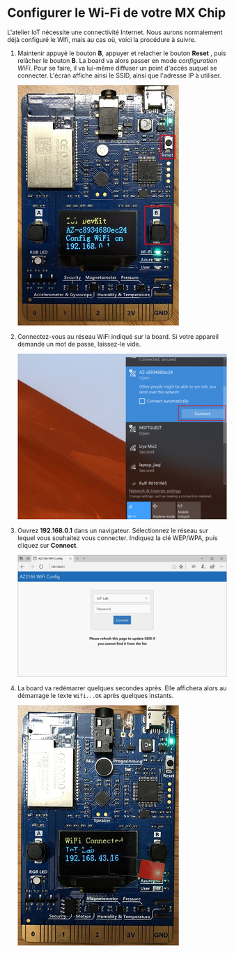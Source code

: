 # Configurer le Wi-Fi de votre MX Chip

L'atelier IoT nécessite une connectivité Internet. Nous aurons normalement déjà configuré le Wifi, mais au cas où, voici la procédure à suivre.

1. Maintenir appuyé le bouton **B**, appuyer et relacher le bouton **Reset** , puis relâcher le bouton **B**. La board va alors passer en mode _configuration WiFi_. Pour se faire, il va lui-même diffuser un point d'accès auquel se connecter. L'écran affiche ainsi le SSID, ainsi que l'adresse IP à utiliser.

    ![Reset button, button B, and SSID](./img/wifi-ap.jpg)

2. Connectez-vous au réseau WiFi indiqué sur la board. Si votre appareil demande un mot de passe, laissez-le vide.

    ![Network info and Connect button](./img/connect-ssid.png)

3. Ouvrez **192.168.0.1** dans un navigateur. Sélectionnez le réseau sur lequel vous souhaitez vous connecter. Indiquez la clé WEP/WPA, puis cliquez sur **Connect**.

    ![Password box and Connect button](./img/wifi-portal.png)

4. La board va redémarrer quelques secondes après. Elle affichera alors au démarrage le texte `Wifi...OK` après quelques instants.

    ![Wi-Fi name and IP address](./img/wifi-ip.jpg)